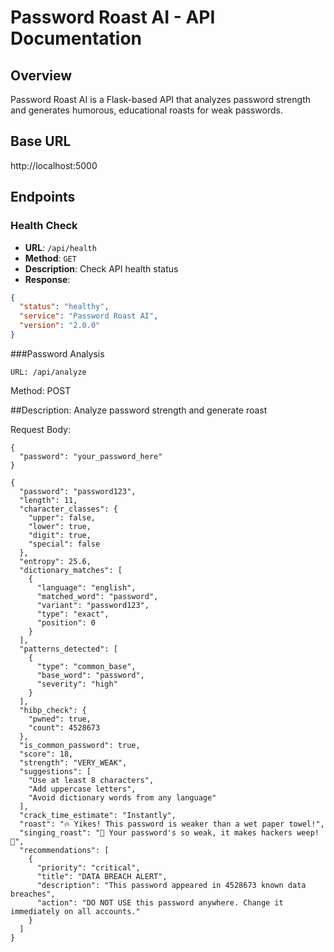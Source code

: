 # Password Roast AI - API Documentation

## Overview
Password Roast AI is a Flask-based API that analyzes password strength and generates humorous, educational roasts for weak passwords.

## Base URL
http://localhost:5000


## Endpoints

### Health Check
- **URL**: `/api/health`
- **Method**: `GET`
- **Description**: Check API health status
- **Response**:
```json
{
  "status": "healthy",
  "service": "Password Roast AI",
  "version": "2.0.0"
}
```

###Password Analysis
```
URL: /api/analyze
```
Method: POST

##Description: Analyze password strength and generate roast

Request Body:

```
{
  "password": "your_password_here"
}
```

```
{
  "password": "password123",
  "length": 11,
  "character_classes": {
    "upper": false,
    "lower": true,
    "digit": true,
    "special": false
  },
  "entropy": 25.6,
  "dictionary_matches": [
    {
      "language": "english",
      "matched_word": "password",
      "variant": "password123",
      "type": "exact",
      "position": 0
    }
  ],
  "patterns_detected": [
    {
      "type": "common_base",
      "base_word": "password",
      "severity": "high"
    }
  ],
  "hibp_check": {
    "pwned": true,
    "count": 4528673
  },
  "is_common_password": true,
  "score": 18,
  "strength": "VERY_WEAK",
  "suggestions": [
    "Use at least 8 characters",
    "Add uppercase letters",
    "Avoid dictionary words from any language"
  ],
  "crack_time_estimate": "Instantly",
  "roast": "🔥 Yikes! This password is weaker than a wet paper towel!",
  "singing_roast": "🎵 Your password's so weak, it makes hackers weep! 🎵",
  "recommendations": [
    {
      "priority": "critical",
      "title": "DATA BREACH ALERT",
      "description": "This password appeared in 4528673 known data breaches",
      "action": "DO NOT USE this password anywhere. Change it immediately on all accounts."
    }
  ]
}
```


